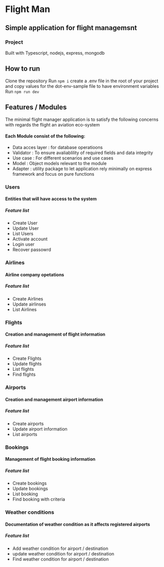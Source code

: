 # Flight Man

## Simple application for flight managemsnt

### Project

Built with Typescript, nodejs, express, mongodb

## How to run

Clone the repository
Run `npm i`
create a .env file in the root of your project and copy values for the dot-env-sample file to have environment variables
Run `npm run dev`

## Features / Modules

The minimal flight manager application is to satisfy the following concerns with regards the flight an aviation eco-system

#### Each Module consist of the following:

- Data acces layer : for database operatioons
- Validator : To ensure avaliablility of required fields and data integrity
- Use case : For different scenarios and use cases
- Model : Object models relevant to the module
- Adapter : utility package to let application rely minimally on express framework and focus on pure functions

### Users

#### Entities that will have access to the system

##### Feature list

- Create User
- Update User
- List Users
- Activate account
- Login user
- Recover passowrd

### Airlines

#### Airline company opetations

##### Feature list

- Create Airlines
- Update airlinses
- List Airlines

### Flights

#### Creation and management of flight information

##### Feature list

- Create Flights
- Update flights
- List flights
- Find flights

### Airports

#### Creation and management airport information

##### Feature list

- Create airports
- Update airport information
- List airports

### Bookings

#### Management of flight booking information

##### Feature list

- Create bookings
- Update bookings
- List booking
- Find booking with criteria

### Weather conditions

#### Documentation of weather condition as it affects registered airports

##### Feature list

- Add weather condition for airport / destination
- update weather condition for airport / destination
- Find weather condition for airport / destination
